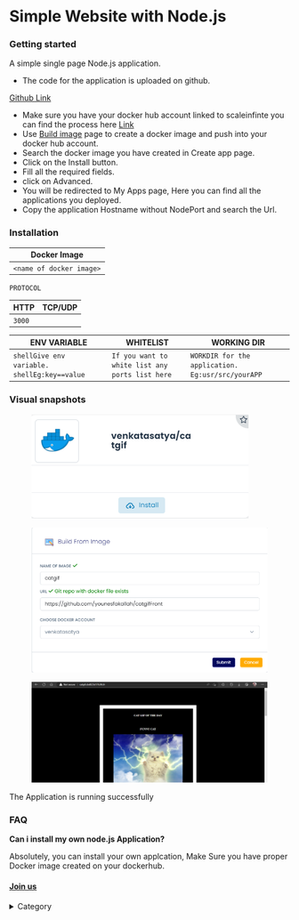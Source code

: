 # Simple Website with Node.js

### Getting started&#x20;

A simple single page Node.js application.

* The code for the application is uploaded on github.

[Github Link](https://github.com/younesfakallah/catgif2)

* Make sure you have your docker hub account linked to scaleinfinte you can find the process here [Link](https://file+.vscode-resource.vscode-cdn.net/c%3A/Users/AMARTYA/OneDrive/Documents/GitHub/scale-infinite.github.io/content/quick\_start/my\_account)
* Use [Build image](https://file+.vscode-resource.vscode-cdn.net/c%3A/Users/AMARTYA/OneDrive/Documents/GitHub/scale-infinite.github.io/content/quick\_start/build\_image) page to create a docker image and push into your docker hub account.
* Search the docker image you have created in Create app page.
* Click on the Install button.
* Fill all the required fields.
* &#x20;click on Advanced.
* You will be redirected to My Apps page, Here you can find all the applications you deployed.
* &#x20;Copy the application Hostname without NodePort and search the Url.

### Installation&#x20;

| Docker Image             |
| ------------------------ |
| `<name of docker image>` |

`PROTOCOL`

| HTTP   | TCP/UDP |
| ------ | ------- |
| `3000` |         |

| ENV VARIABLE                                                            | WHITELIST                                       | WORKING DIR                                       |
| ----------------------------------------------------------------------- | ----------------------------------------------- | ------------------------------------------------- |
| ```shellGive env variable.``` ```shellEg:key==value```  | `If you want to white list any ports list here` | `WORKDIR for the application. Eg:usr/src/yourAPP` |



### Visual snapshots

<figure><img src="../../.gitbook/assets/my-apps (1) (1).png" alt=""><figcaption></figcaption></figure>

<div>

<figure><img src="../../.gitbook/assets/build-image (2).png" alt=""><figcaption></figcaption></figure>

 

<figure><img src="../../.gitbook/assets/running_app.png" alt=""><figcaption></figcaption></figure>

</div>

&#x20;The Application is running successfully

### FAQ

**Can i install my own node.js Application?**

Absolutely, you can install your own applcation, Make Sure you have proper Docker image created on your dockerhub.

#### [Join us](https://app.slack.com/client/T04QS32JX6E/C04QKEWE146)&#x20;

<details>

<summary>Category</summary>

Kubernetes, cloud computing, DevOps, cloud services, hosting platform, container orchestration, cloud infrastructure, cloud deployment, cloud management, cloud technology, cloud solutions&#x20;

</details>
